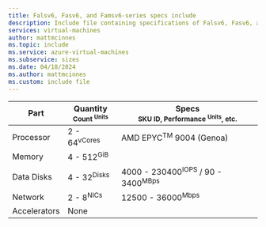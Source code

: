 ```yaml
---
title: Falsv6, Fasv6, and Famsv6-series specs include
description: Include file containing specifications of Falsv6, Fasv6, and Famsv6-series VM sizes.
services: virtual-machines
author: mattmcinnes
ms.topic: include
ms.service: azure-virtual-machines
ms.subservice: sizes
ms.date: 04/18/2024
ms.author: mattmcinnes
ms.custom: include file
---
```

| Part | Quantity <br><sup>Count <sup>Units | Specs <br><sup>SKU ID, Performance <sup>Units</sup>, etc.  |
|---|---|---|
| Processor        | 2 - 64<sup>vCores    | AMD EPYC<sup>TM</sup> 9004 (Genoa)             |
| Memory           | 4 - 512<sup>GiB      |                                                 |
| Data Disks       | 4 - 32<sup>Disks     | 4000 - 230400<sup>IOPS</sup> / 90 - 3400<sup>MBps  |
| Network          | 2 - 8<sup>NICs       | 12500 - 36000<sup>Mbps                          |
| Accelerators     | None                 |                                                 |